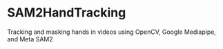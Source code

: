 # SAM2HandTracking
Tracking and masking hands in videos using OpenCV, Google Mediapipe, and Meta SAM2
